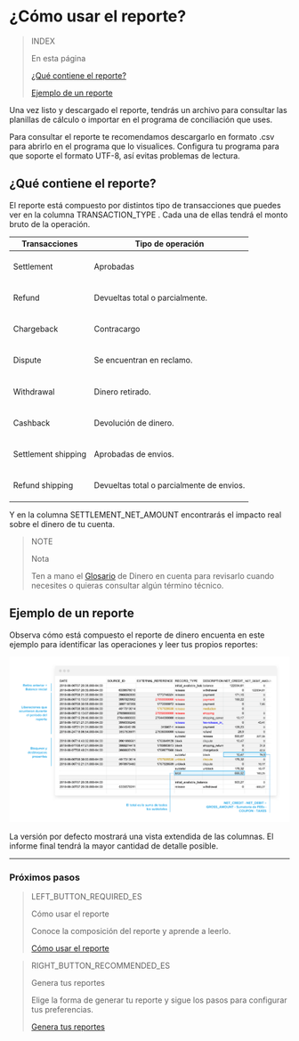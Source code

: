# ¿Cómo usar el reporte?


> INDEX
>
> En esta página
>
> [¿Qué contiene el reporte?](#bookmark_¿qué_contiene_el_reporte?)
>
> [Ejemplo de un reporte](#bookmark_ejemplo_de_un_reporte)


Una vez listo y descargado el reporte, tendrás un archivo para consultar las planillas de cálculo o importar en el programa de conciliación que uses.

Para consultar el reporte te recomendamos descargarlo en formato .csv para abrirlo en el programa que lo visualices. Configura tu programa para que soporte el formato UTF-8, así evitas problemas de lectura. 

## ¿Qué contiene el reporte?

El reporte está compuesto por distintos tipo de transacciones que puedes ver en la columna TRANSACTION_TYPE . Cada una de ellas tendrá el monto bruto de la operación.

| Transacciones | Tipo de operación |
| --- | --- |
| Settlement |<br/> Aprobadas<br/><br/>|
| Refund |<br/> Devueltas total o parcialmente.<br/><br/> |
| Chargeback | <br/>Contracargo<br/><br/> |
| Dispute |<br/> Se encuentran en reclamo.<br/><br/>|
| Withdrawal | <br/>Dinero retirado.<br/><br/>|
| Cashback | <br/> Devolución de dinero.<br/><br/> |
| Settlement shipping | <br/> Aprobadas de envios.<br/><br/> |
| Refund shipping | <br/> Devueltas total o parcialmente de envios.<br/><br/> |

Y en la columna SETTLEMENT_NET_AMOUNT encontrarás el impacto real sobre el dinero de tu cuenta.

> NOTE
>
> Nota
>
> Ten a mano el [Glosario](https://www.mercadopago.com.ar/developers/es/guides/manage-account/account-money/glossary/) de Dinero en cuenta para revisarlo cuando necesites o quieras consultar algún término técnico.

## Ejemplo de un reporte

Observa cómo está compuesto el reporte de dinero encuenta en este ejemplo para identificar las operaciones y leer tus propios reportes:

![Reporte de dinero en cuenta Ejemplos Mercado Pago](/images/manage-account/reports/examples-es.png)

La versión por defecto mostrará una vista extendida de las columnas. El informe final tendrá la mayor cantidad de detalle posible.

<hr/>

### Próximos pasos

> LEFT_BUTTON_REQUIRED_ES
>
> Cómo usar el reporte          
>
> Conoce la composición del reporte y aprende a leerlo.
>
> [Cómo usar el reporte](https://www.mercadopago.com.ar/developers/es/guides/manage-account/account-money/how-to-use/)

> RIGHT_BUTTON_RECOMMENDED_ES
>
> Genera tus reportes
>
> Elige la forma de generar tu reporte y sigue los pasos para configurar tus preferencias.
>
> [Genera tus reportes](https://www.mercadopago.com.ar/developers/es/guides/manage-account/account-money/generate/)
